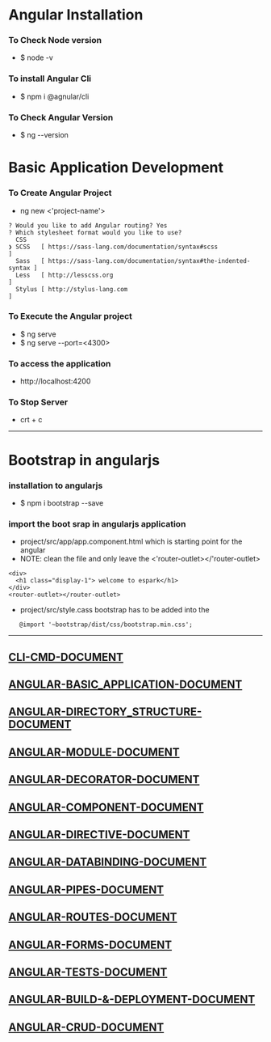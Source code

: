 
# Angular Installation
### To Check Node version 
* $ node -v 

### To install Angular Cli 
* $ npm i @agnular/cli

### To Check Angular Version 
* $ ng --version 

# Basic Application Development 
### To Create Angular Project 
* ng new <'project-name'>
```
? Would you like to add Angular routing? Yes
? Which stylesheet format would you like to use? 
  CSS 
❯ SCSS   [ https://sass-lang.com/documentation/syntax#scss                ] 
  Sass   [ https://sass-lang.com/documentation/syntax#the-indented-syntax ] 
  Less   [ http://lesscss.org                                             ] 
  Stylus [ http://stylus-lang.com                                         ] 
```
### To Execute the Angular project
* $ ng serve 
* $ ng serve --port=<4300>

### To access the application 
* http://localhost:4200

### To Stop Server 
* crt + c

---

# Bootstrap in angularjs 
### installation to angularjs 
* $ npm i bootstrap --save

### import the boot srap in angularjs application 
* project/src/app/app.component.html which is starting point for the angular  
* NOTE: clean the file and only leave the <'router-outlet></'router-outlet>
```
<div>
  <h1 class="display-1"> welcome to espark</h1>
</div>
<router-outlet></router-outlet>
```

*  project/src/style.cass  bootstrap has to be added into the 
```
   @import '~bootstrap/dist/css/bootstrap.min.css';
```

---


## [CLI-CMD-DOCUMENT](https://github.com/adarshkumarsingh83/angular_js_version9/blob/master/DOCUMENT/ANGULAR9_CLI_README.md)

## [ANGULAR-BASIC_APPLICATION-DOCUMENT](https://github.com/adarshkumarsingh83/angular_js_version9/blob/master/DOCUMENT/ANGULAR9_BASICAPPLICATION_README.md)

## [ANGULAR-DIRECTORY_STRUCTURE-DOCUMENT](https://github.com/adarshkumarsingh83/angular_js_version9/blob/master/DOCUMENT/ANGULAR9_DIRECTORY_STRUCTURE_README.md)

## [ANGULAR-MODULE-DOCUMENT](https://github.com/adarshkumarsingh83/angular_js_version9/blob/master/DOCUMENT/ANGULAR9_MODULES_README.md)

## [ANGULAR-DECORATOR-DOCUMENT](https://github.com/adarshkumarsingh83/angular_js_version9/blob/master/DOCUMENT/ANGULAR9_DECORATOR_README.md)

## [ANGULAR-COMPONENT-DOCUMENT](https://github.com/adarshkumarsingh83/angular_js_version9/blob/master/DOCUMENT/ANGULAR9_COMPONENT_README.md)

## [ANGULAR-DIRECTIVE-DOCUMENT](https://github.com/adarshkumarsingh83/angular_js_version9/blob/master/DOCUMENT/ANGULAR9_DIRECTIVE_README.md)

## [ANGULAR-DATABINDING-DOCUMENT](https://github.com/adarshkumarsingh83/angular_js_version9/blob/master/DOCUMENT/ANGULAR9_DATABINDING_README.md)

## [ANGULAR-PIPES-DOCUMENT](https://github.com/adarshkumarsingh83/angular_js_version9/blob/master/DOCUMENT/ANGULAR9_PIPS_README.md)

## [ANGULAR-ROUTES-DOCUMENT](https://github.com/adarshkumarsingh83/angular_js_version9/blob/master/DOCUMENT/ANGULAR9_ROUTING_README.md)

## [ANGULAR-FORMS-DOCUMENT](https://github.com/adarshkumarsingh83/angular_js_version9/blob/master/DOCUMENT/ANGULAR9_FORMS_README.md)

## [ANGULAR-TESTS-DOCUMENT](https://github.com/adarshkumarsingh83/angular_js_version9/blob/master/DOCUMENT/ANGULAR9_TESTING_README.md)

## [ANGULAR-BUILD-&-DEPLOYMENT-DOCUMENT](https://github.com/adarshkumarsingh83/angular_js_version9/blob/master/DOCUMENT/ANGULAR9_BUILD_DEPLOYMENT_README.md)

## [ANGULAR-CRUD-DOCUMENT](https://github.com/adarshkumarsingh83/angular_js_version9/blob/master/DOCUMENT/ANGULAR9_CRUD_README.md)



